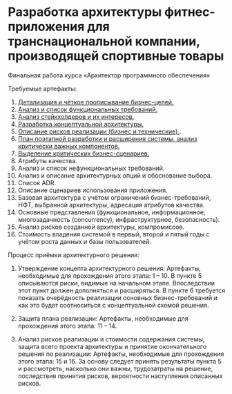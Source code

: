 # Разработка архитектуры фитнес-приложения для транснациональной компании, производящей спортивные товары
Финальная работа курса «Архитектор программного обеспечения» 

Требуемые артефакты:
1. [Детализация и чёткое прописывание бизнес-целей.](https://github.com/Kostyaura/architecture-fitness/blob/master/Детализация%20и%20чёткое%20прописывание%20бизнес-целей.md)
2. [Анализ и список функциональных требований.](https://github.com/Kostyaura/architecture-fitness/blob/master/Анализ%20и%20список%20функциональных%20требований.md)
3. [Анализ стейкхолдеров и их интересов.](https://github.com/Kostyaura/architecture-fitness/blob/master/Анализ%20стейкхолдеров%20и%20их%20интересов.md)
4. [Разработка концептуальной архитектуры.](https://github.com/Kostyaura/architecture-fitness/blob/master/Концептуальная%20архитектура.md)
5. [Описание рисков реализации (бизнес и технические).](https://github.com/Kostyaura/architecture-fitness/blob/master/Риски%20реализации.md).
6. [План поэтапной разработки и расширения системы, анализ критически важных компонентов.](https://github.com/Kostyaura/architecture-fitness/blob/master/План%20поэтапной%20разработки.md)
7. [Выделение критических бизнес-сценариев.](https://github.com/Kostyaura/architecture-fitness/blob/master/Критические%20бизнес-сценарии.md)
8. Атрибуты качества.
9. Анализ и список нефункциональных требований.
10. Анализ и описание архитектурных опций и обоснование выбора. 
11. Список ADR. 
12. Описание сценариев использования приложения. 
13. Базовая архитектура с учётом ограничений бизнес-требований, НФТ, выбранной архитектуры, адресация атрибутов качества.
14. Основные представления (функциональное, информационное, многозадачность (concurrency), инфраструктурное, безопасность).
15. Анализ рисков созданной архитектуры, компромиссов.
16. Стоимость владения системой в первый, второй и пятый годы с учётом роста данных и базы пользователей. 

Процесс приёмки архитектурного решения:

1. Утверждение концепта архитектурного решения:
  Артефакты, необходимые для прохождения этого этапа: 1 – 10.
  В пункте 5 описываются риски, видимые на начальном этапе. Впоследствии этот пункт должен дополняться и расширяться. 
  В пункте 6 требуется показать очерёдность реализации основных бизнес-требований и как это будет соотноситься с концептуальной схемой решения. 

2. Защита плана реализации:
  Артефакты, необходимые для прохождения этого этапа: 11 – 14.

3. Анализ рисков реализации и стоимости содержания системы, защита всего проекта архитектуры и принятие окончательного решения по реализации: 
  Артефакты, необходимые для прохождения этого этапа: 15 и 16.
  За основу следует принять результаты пункта 5 и рассмотреть, насколько они важны, трудозатраты на решение, последствия принятия рисков, вероятности наступления описанных рисков. 
